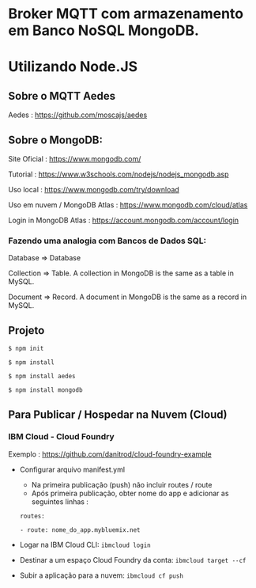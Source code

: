 # Broker MQTT com armazenamento em Banco NoSQL MongoDB. 
# Utilizando Node.JS

## Sobre o MQTT Aedes

Aedes : https://github.com/moscajs/aedes

## Sobre o MongoDB:

Site Oficial : https://www.mongodb.com/

Tutorial : https://www.w3schools.com/nodejs/nodejs_mongodb.asp

Uso local : https://www.mongodb.com/try/download

Uso em nuvem / MongoDB Atlas : https://www.mongodb.com/cloud/atlas

Login in MongoDB Atlas : https://account.mongodb.com/account/login

### Fazendo uma analogia com Bancos de Dados SQL:

Database => Database

Collection => Table. A collection in MongoDB is the same as a table in MySQL.

Document => Record. A document in MongoDB is the same as a record in MySQL.

## Projeto

`$ npm init`

`$ npm install`

`$ npm install aedes`

`$ npm install mongodb`

## Para Publicar / Hospedar na Nuvem (Cloud)

### IBM Cloud - Cloud Foundry

Exemplo : https://github.com/danitrod/cloud-foundry-example

* Configurar arquivo manifest.yml
    * Na primeira publicação (push) não incluir routes / route
    * Após primeira publicação, obter nome do app e adicionar as seguintes linhas :
    
    `routes:`

    `- route: nome_do_app.mybluemix.net`

* Logar na IBM Cloud CLI: `ibmcloud login`
* Destinar a um espaço Cloud Foundry da conta: `ibmcloud target --cf`
* Subir a aplicação para a nuvem: `ibmcloud cf push`
